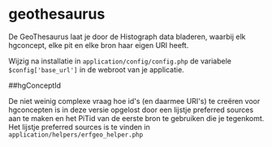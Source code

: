 # geothesaurus

De GeoThesaurus laat je door de Histograph data bladeren, waarbij elk hgconcept, elke pit en elke bron haar eigen URI heeft.

Wijzig na installatie in `application/config/config.php` de variabele `$config['base_url']` in de webroot van je applicatie.

##hgConceptId

De niet weinig complexe vraag hoe id's (en daarmee URI's) te creëren voor hgconcepten is in deze versie opgelost door een lijstje preferred sources aan te maken en het PiTid van de eerste bron te gebruiken die je tegenkomt. Het lijstje preferred sources is te vinden in `application/helpers/erfgeo_helper.php`
